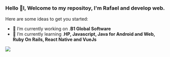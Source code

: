 ### Hello 👋I, Welcome to my repositoy, I'm Rafael and develop web.


<!-- **RafaellMacedo/rafaellmacedo** is a ✨ _special_ ✨ repository because its `README.md` (this file) appears on your GitHub profile.
-->
Here are some ideas to get you started:

- 🔭 I’m currently working on .<b>B1 Global Software</b>
- 🌱 I’m currently learning .<b>HP, Javascript, Java for Android and Web, Ruby On Rails, React Native and VueJs</b>

<a href="https://www.linkedin.com/in/rafael-macedo-b13222116" target="_blank"><img src="https://img.icons8.com/color/48/000000/linkedin.png"/></a>

<!-- 
- 👯 I’m looking to collaborate on ...
- 🤔 I’m looking for help with ...
- 💬 Ask me about ...
- 📫 How to reach me: ...
- 😄 Pronouns: ...
- ⚡ Fun fact: ...
-->
